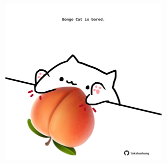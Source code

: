 <!-- built at 11/02/2023, 15:01:03 UTC -->
<p align="center">
  <img width="500" height="500" src="./ReadmeImage.svg">
</p>
